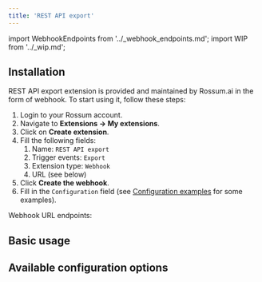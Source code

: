 ```yaml
---
title: 'REST API export'
---
```


import WebhookEndpoints from '../\_webhook_endpoints.md';
import WIP from '../\_wip.md';

## Installation

REST API export extension is provided and maintained by Rossum.ai in the form of webhook. To start using it, follow these steps:

1. Login to your Rossum account.
1. Navigate to **Extensions → My extensions**.
1. Click on **Create extension**.
1. Fill the following fields:
   1. Name: `REST API export`
   1. Trigger events: `Export`
   1. Extension type: `Webhook`
   1. URL (see below)
1. Click **Create the webhook**.
1. Fill in the `Configuration` field (see [Configuration examples](./configuration-examples.md) for some examples).

Webhook URL endpoints:

<WebhookEndpoints
  eu1="https://elis.rest-api-export.rossum-ext.app/"
  eu2="https://shared-eu2.rest-api-export.rossum-ext.app/"
  us="https://us.rest-api-export.rossum-ext.app/"
  jp="https://shared-jp.rest-api-export.rossum-ext.app/"
/>

## Basic usage

<WIP />

## Available configuration options

<WIP />
